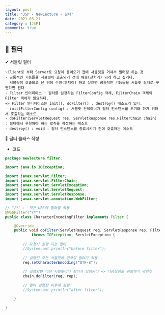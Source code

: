 ```yaml
---
layout: post
title: "JSP - NewLecture - 필터"
date: 2021-03-21
category : [JSP]
comments: true
---
```


## 🔷 필터

✔  서블릿 필터

    💡Client로 부터 Server로 요청이 들어오기 전에 서블릿을 거쳐서 필터링 하는 것  
    - 공통적인 기능들을 서블릿이 호출되기 전에 해숭(전처리) 되게 하고 싶거나,
      서블릿이 호출되고 난 뒤에 수행(후처리) 하고 싶으면 공통적인 기능들을 서플릿 필터로 구현하면 된다  
    - Filter 인터페이스 : 필터를 설정하는 FilterConfig 객체, FilterChain 객체와 Filter 객체가 필요하다.
    => Filter 인터페이스는 init(), doFilter() , destroy() 메소드가 있다.
    - init(FilterConfig config) : 서블릿 컨테이너가 필터 인스턴스를 초기화 하기 위해서 호출하는 메소드
    - doFilter(ServletRequest res, ServletResponse res,FilterChain chain) : 필터에서 구현해야 하는 로직을 작성하는 메소드
    - destroy() : void : 필터 인스턴스를 종료시키기 전에 호출하는 메소드

🎈 필터 클래스 작성

- 코드 
```java
package newlecture.filter;

import java.io.IOException;

import javax.servlet.Filter;
import javax.servlet.FilterChain;
import javax.servlet.ServletException;
import javax.servlet.ServletRequest;
import javax.servlet.ServletResponse;
import javax.servlet.annotation.WebFilter;

// "/*" :  모든 URL에 필터를 적용
@WebFilter("/*")
public class CharacterEncodingFilter implements Filter {

    @Override
    public void doFilter(ServletRequest req, ServletResponse rep, FilterChain chain)
            throws IOException, ServletException {
        
        // 요청시 실행 되는 필터
        //System.out.println("before filter");
        
        // 실행전 모든 서블릿에 인코딩 필터가 적용
        req.setCharacterEncoding("UTF-8");
        
        // 실행되면 다음 서블릿이나 필터가 실행된다 => 다음실행을 관활하기 위한것
        chain.doFilter(req, rep);
        
        // 필터 실행된 이후에 실행
        //System.out.println("after filter");

    }

}
```


